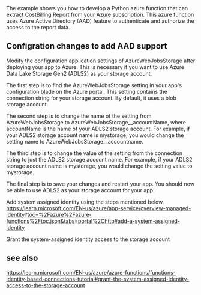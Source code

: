 <title> # azure-functions-samples-costbilling </title>
The example shows you how to develop a Python azure function that can extract CostBilling Report from your Azure subscription. This azure function uses Azure Active Directory (AAD) feature to authenticate and authorize the access to the report data.


## Configration changes to add AAD support

Modify the configuration application settings of AzureWebJobsStorage after deploying your app to Azure. This is necessary if you want to use Azure Data Lake Storage Gen2 (ADLS2) as your storage account.

The first step is to find the AzureWebJobsStorage setting in your app's configuration blade on the Azure portal. This setting contains the connection string for your storage account. By default, it uses a blob storage account.

The second step is to change the name of the setting from AzureWebJobsStorage to AzureWebJobsStorage__accountName, where accountName is the name of your ADLS2 storage account. For example, if your ADLS2 storage account name is mystorage, you would change the setting name to AzureWebJobsStorage__accountname.

The third step is to change the value of the setting from the connection string to just the ADLS2 storage account name. For example, if your ADLS2 storage account name is mystorage, you would change the setting value to mystorage.

The final step is to save your changes and restart your app. You should now be able to use ADLS2 as your storage account for your app.

Add system assigned identity using the steps mentioned below.
https://learn.microsoft.com/EN-us/azure/app-service/overview-managed-identity?toc=%2Fazure%2Fazure-functions%2Ftoc.json&tabs=portal%2Chttp#add-a-system-assigned-identity

Grant the system-assigned identity access to the storage account

## see also
https://learn.microsoft.com/EN-us/azure/azure-functions/functions-identity-based-connections-tutorial#grant-the-system-assigned-identity-access-to-the-storage-account


